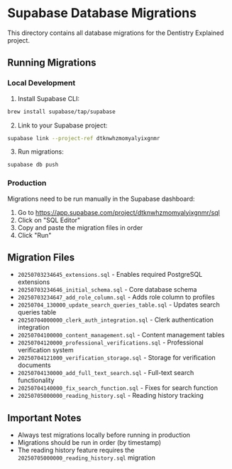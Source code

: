 # Supabase Database Migrations

This directory contains all database migrations for the Dentistry Explained project.

## Running Migrations

### Local Development

1. Install Supabase CLI:
```bash
brew install supabase/tap/supabase
```

2. Link to your Supabase project:
```bash
supabase link --project-ref dtknwhzmomyalyixgnmr
```

3. Run migrations:
```bash
supabase db push
```

### Production

Migrations need to be run manually in the Supabase dashboard:

1. Go to https://app.supabase.com/project/dtknwhzmomyalyixgnmr/sql
2. Click on "SQL Editor"
3. Copy and paste the migration files in order
4. Click "Run"

## Migration Files

- `20250703234645_extensions.sql` - Enables required PostgreSQL extensions
- `20250703234646_initial_schema.sql` - Core database schema
- `20250703234647_add_role_column.sql` - Adds role column to profiles
- `20250704_130000_update_search_queries_table.sql` - Updates search queries table
- `20250704000000_clerk_auth_integration.sql` - Clerk authentication integration
- `20250704100000_content_management.sql` - Content management tables
- `20250704120000_professional_verifications.sql` - Professional verification system
- `20250704121000_verification_storage.sql` - Storage for verification documents
- `20250704130000_add_full_text_search.sql` - Full-text search functionality
- `20250704140000_fix_search_function.sql` - Fixes for search function
- `20250705000000_reading_history.sql` - Reading history tracking

## Important Notes

- Always test migrations locally before running in production
- Migrations should be run in order (by timestamp)
- The reading history feature requires the `20250705000000_reading_history.sql` migration